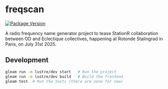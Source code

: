 # freqscan

[![Package Version](https://img.shields.io/hexpm/v/freqscan)](https://hex.pm/packages/freqscan)

A radio frequency name generator project to tease StationR collaboration between OD and Eclectique collectives, happening at Rotonde Stalingrad in Paris, on July 31st 2025.

## Development

```sh
gleam run -m lustre/dev start   # Run the project
gleam run -m lustre/dev build   # Build the frontend
gleam test  # Run the tests (there are none for now)
```
